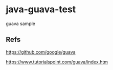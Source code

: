 # java-guava-test
guava sample



## Refs
https://github.com/google/guava

https://www.tutorialspoint.com/guava/index.htm
